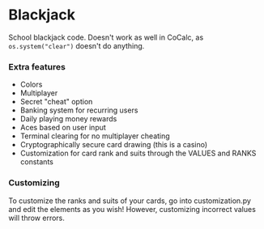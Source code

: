# Blackjack
School blackjack code. Doesn't work as well in CoCalc, as `os.system("clear")` doesn't do anything.

### Extra features
- Colors
- Multiplayer
- Secret "cheat" option
- Banking system for recurring users
- Daily playing money rewards
- Aces based on user input
- Terminal clearing for no multiplayer cheating
- Cryptographically secure card drawing (this is a casino)
- Customization for card rank and suits through the VALUES and RANKS constants

### Customizing
To customize the ranks and suits of your cards, go into customization.py and edit the elements as you wish! However, customizing incorrect values will throw errors.

